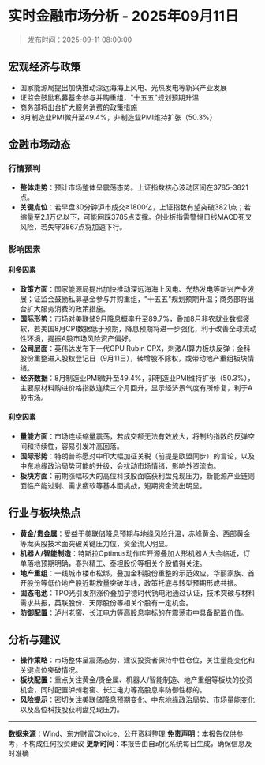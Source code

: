 # 实时金融市场分析 - 2025年09月11日

> 发布时间：2025-09-11 08:00:00

## 宏观经济与政策

- 国家能源局提出加快推动深远海海上风电、光热发电等新兴产业发展
- 证监会鼓励私募基金参与并购重组，"十五五"规划预期升温
- 商务部将出台扩大服务消费的政策措施
- 8月制造业PMI微升至49.4%，非制造业PMI维持扩张（50.3%）

## 金融市场动态

### 行情预判
- **整体走势**：预计市场整体呈震荡态势。上证指数核心波动区间在3785-3821点。
- **关键点位**：若早盘30分钟沪市成交≥1800亿，上证指数有望突破3821点；若缩量至2.1万亿以下，可能回踩3785点支撑。创业板指需警惕日线MACD死叉风险，若失守2867点将加速下行。

### 影响因素

#### 利多因素
- **政策方面**：国家能源局提出加快推动深远海海上风电、光热发电等新兴产业发展；证监会鼓励私募基金参与并购重组，"十五五"规划预期升温；商务部将出台扩大服务消费的政策措施。
- **国际形势**：市场对美联储9月降息概率升至89.7%，叠加8月非农就业数据疲软，若美国8月CPI数据低于预期，降息预期将进一步强化，利于改善全球流动性环境，提振A股市场风险资产偏好。
- **公司层面**：英伟达发布下一代GPU Rubin CPX，刺激AI算力板块反弹；金科股份重整进入股权登记日（9月11日），转增股不除权，或带动地产重组板块情绪。
- **经济数据**：8月制造业PMI微升至49.4%，非制造业PMI维持扩张（50.3%），主要原材料购进价格指数连续三个月回升，显示经济景气度有所修复，利于A股市场。

#### 利空因素
- **量能方面**：市场连续缩量震荡，若成交额无法有效放大，将制约指数的反弹空间和持续性，容易引发冲高回落。
- **国际形势**：特朗普称愿对中印大幅加征关税（前提是欧盟同步）的言论，以及中东地缘政治局势可能的升级，会扰动市场情绪，影响外资流向。
- **板块方面**：前期涨幅较大的高位科技股面临获利盘兑现压力，新能源产业链则面临产能过剩、需求疲软等基本面挑战，短期资金流出明显。

## 行业与板块热点

- **黄金/贵金属**：受益于美联储降息预期与地缘风险升温，赤峰黄金、西部黄金等龙头股技术面突破关键压力位，资金流入明显。
- **机器人/智能制造**：特斯拉Optimus动作库开源叠加人形机器人大会临近，订单落地预期明确，春兴精工、泰坦股份等相关个股值得关注。
- **地产重组**：一线城市楼市松绑，叠加金科股份重整的示范效应，华丽家族、首开股份等低价地产股近期放量突破年线，政策托底与转型预期形成共振。
- **固态电池**：TPO光引发剂涨价叠加宁德时代钠电池通过认证，技术突破与材料需求共振，英联股份、天际股份等相关个股有一定机会。
- **防御配置**：泸州老窖、长江电力等高股息率标的在震荡市中具备配置价值。

## 分析与建议

- **操作策略**：市场整体呈震荡态势，建议投资者保持中性仓位，关注量能变化和关键点位突破情况。
- **板块配置**：重点关注黄金/贵金属、机器人/智能制造、地产重组等板块的投资机会，同时配置泸州老窖、长江电力等高股息率防御性标的。
- **风险提示**：密切关注美联储降息预期变化、中东地缘政治局势、市场量能变化以及高位科技股获利盘兑现压力。

---

**数据来源**：Wind、东方财富Choice、公开资料整理
**免责声明**：本报告仅供参考，不构成任何投资建议
**更新时间**：本报告由自动化系统每日生成，确保信息及时准确